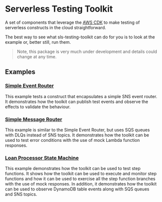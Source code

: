 # Serverless Testing Toolkit

A set of components that leverage the [AWS CDK](https://aws.amazon.com/cdk/) to make testing of serverless constructs in the cloud straightforward.

The best way to see what sls-testing-toolkit can do for you is to look at the example or, better still, run them.

> Note, this package is very much under development and details could change at any time.

## Examples

### [Simple Event Router](https://github.com/andybalham/sls-testing-toolkit/blob/main/examples/simple-event-router)

This example tests a construct that encapsulates a simple SNS event router. It demonstrates how the toolkit can publish test events and observe the effects to validate the behaviour. 

### [Simple Message Router](https://github.com/andybalham/sls-testing-toolkit/blob/main/examples/simple-message-router)

This example is similar to the Simple Event Router, but uses SQS queues with DLQs instead of SNS topics. It demonstrates how the toolkit can be used to test error conditions with the use of mock Lambda function responses.

### [Loan Processor State Machine](https://github.com/andybalham/sls-testing-toolkit/blob/main/examples/loan-processor-state-machine)

This example demonstrates how the toolkit can be used to test step functions. It shows how the toolkit can be used to execute and monitor step functions and how it can be used to exercise all the step function branches with the use of mock responses. In addition, it demonstrates how the toolkit can be used to observe DynamoDB table events along with SQS queues and SNS topics.
